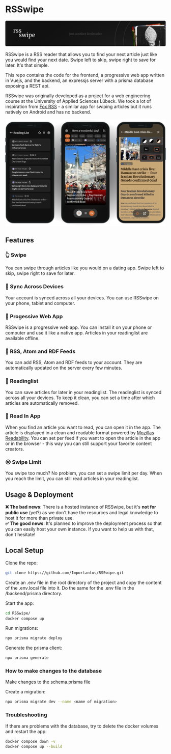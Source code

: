 # RSSwipe
<img src="./docs/header-image.png" alt="A header image with the name and logo of rsswipe" />

RSSwipe is a RSS reader that allows you to find your next article just like you would find your next date. Swipe left to skip, swipe right to save for later. It's that simple. 

This repo contains the code for the frontend, a progressive web app written in Vuejs, and the backend, an expressjs server with a prisma database exposing a REST api.

RSSwipe was originally developed as a project for a web engineering course at the University of Applied Sciences Lübeck. We took a lot of inspiration from [Fox RSS](https://github.com/16arpi/Fox-RSS) - a similar app for swiping articles but it runs natively on Android and has no backend.

<img src="./docs/mockup.png" alt="A mockup of the app" />

## Features

### 👆 Swipe

You can swipe through articles like you would on a dating app. Swipe left to skip, swipe right to save for later.

### 🛜 Sync Across Devices

Your account is synced across all your devices. You can use RSSwipe on your phone, tablet and computer.

### 📱 Progessive Web App

RSSwipe is a progressive web app. You can install it on your phone or computer and use it like a native app. Articles in your readinglist are available offline.

### 📰 RSS, Atom and RDF Feeds

You can add RSS, Atom and RDF feeds to your account. They are automatically updated on the server every few minutes.

### 📑 Readinglist

You can save articles for later in your readinglist. The readinglist is synced across all your devices. To keep it clean, you can set a time after which articles are automatically removed.

### 🧾 Read In App

When you find an article you want to read, you can open it in the app. The article is displayed in a clean and readable format powered by [Mozillas Readability](https://github.com/mozilla/readability). 
You can set per feed if you want to open the article in the app or in the browser - this way you can still support your favorite content creators.

### 😢 Swipe Limit

You swipe too much? No problem, you can set a swipe limit per day. When you reach the limit, you can still read articles in your readinglist.

## Usage & Deployment

**❌ The bad news**: There is a hosted instance of RSSwipe, but it's **not for public use** (yet?) as we don't have the resources and legal knowledge to host it for more than private use.  
**✅ The good news**: It's planned to improve the deployment process so that you can easily host your own instance. If you want to help us with that, don't hesitate!

## Local Setup

Clone the repo:

```sh
git clone https://github.com/Importantus/RSSwipe.git
```

Create an .env file in the root directory of the project and copy the content of the .env.local file into it.
Do the same for the .env file in the /backend/prisma directory.

Start the app:

```sh
cd RSSwipe/
docker compose up
```

Run migrations:

```sh
npx prisma migrate deploy
```

Generate the prisma client:

```sh
npx prisma generate
```

### How to make changes to the database

Make changes to the schema.prisma file

Create a migration:

```sh
npx prisma migrate dev --name <name of migration>
```

### Troubleshooting

If there are problems with the database, try to delete the docker volumes and restart the app:

```sh
docker compose down -v
docker compose up --build
```